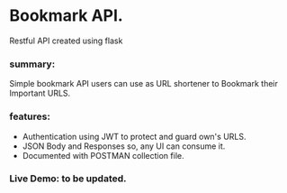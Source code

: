 # Bookmark API.

Restful API created using flask

### summary:

Simple bookmark API users can use as URL shortener to Bookmark their Important URLS.

### features:

- Authentication using JWT to protect and guard own's URLS.
- JSON Body and Responses so, any UI can consume it.
- Documented with POSTMAN collection file.

### Live Demo: to be updated.
